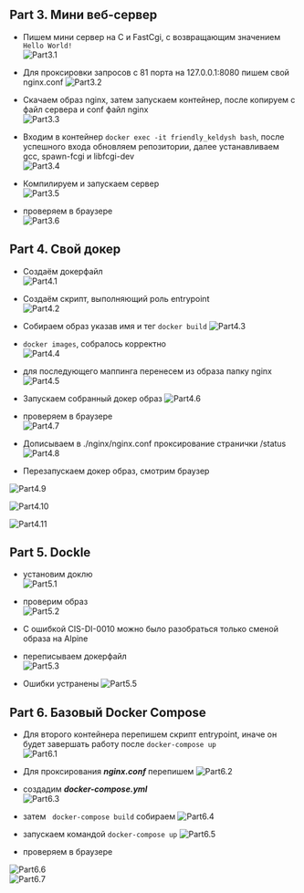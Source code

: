 ## Part 3. Мини веб-сервер  
* Пишем мини сервер на C и FastCgi, с возвращающим значением `Hello World!`  
![Part3.1](scr/Part3/1.png)  


* Для проксировки запросов с 81 порта на 127.0.0.1:8080 пишем свой nginx.conf 
![Part3.2](scr/Part3/2.png)  


* Скачаем образ nginx, затем запускаем контейнер, после копируем c файл сервера и conf файл nginx  
![Part3.3](scr/Part3/3.png)  


* Входим в контейнер `docker exec -it friendly_keldysh bash`, после успешного входа обновляем репозитории, далее устанавливаем gcc, spawn-fcgi и libfcgi-dev  
![Part3.4](scr/Part3/4.png )  


* Компилируем и запускаем сервер  
![Part3.5](scr/Part3/5.png)  


* проверяем в браузере   
![Part3.6](scr/Part3/6.png) 

## Part 4. Свой докер  
* Создаём докерфайл  
![Part4.1](scr/Part4/1.png )  


* Создаём скрипт, выполняющий роль entrypoint  
![Part4.2](scr/Part4/2.png )  


* Собираем образ указав имя и тег `docker build`
![Part4.3](scr/Part4/3.png )  


* `docker images`, собралось корректно  
![Part4.4](scr/Part4/4.png )  


* для последующего маппинга перенесем из образа папку nginx 
![Part4.5](scr/Part4/5.png )   


* Запускаем собранный докер образ 
![Part4.6](scr/Part4/6.png )  


* проверяем в браузере  
![Part4.7](scr/Part4/7.png )  


* Дописываем в ./nginx/nginx.conf проксирование странички /status 
![Part4.8](scr/Part4/10.png )  


* Перезапускаем докер образ, смотрим браузер  

![Part4.9](scr/Part4/11.png)  

![Part4.10](scr/Part4/8.png )  

![Part4.11](scr/Part4/9.png )  

## Part 5. Dockle  
* установим доклю  
![Part5.1](scr/Part5/1.png )


* проверим образ  
![Part5.2](scr/Part5/2.png )  


* C ошибкой CIS-DI-0010 можно было разобраться только сменой образа на Alpine
* переписываем докерфайл  
![Part5.3](scr/Part5/3.png )  

* Ошибки устранены
![Part5.5](scr/Part5/4.png )  

## Part 6. Базовый Docker Compose  
*  Для второго контейнера перепишем скрипт entrypoint, иначе он будет завершать работу после `docker-compose up`  
![Part6.1](scr/Part6/1.png)  


* Для проксирования   _**nginx.conf**_ перепишем
![Part6.2](scr/Part6/2.png)  


* создадим **_docker-compose.yml_**  
![Part6.3](scr/Part6/7.png)  


* затем ` docker-compose build` собираем
![Part6.4](scr/Part6/3.png)  


* запускаем командой `docker-compose up`
![Part6.5](scr/Part6/4.png)  


* проверяем в браузере

![Part6.6](scr/Part6/5.png)  
![Part6.7](scr/Part6/6.png)  